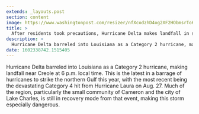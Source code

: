 ```yaml
--- 
extends: _layouts.post 
section: content 
image: https://www.washingtonpost.com/resizer/nfXcodzhD4og2XF2HObmsrToKzo=/arc-anglerfish-washpost-prod-washpost/public/5ANV4RQKMUI6XBYZBXYVTUKHSQ.jpg 
title: > 
  After residents took precautions, Hurricane Delta makes landfall in southwestern Louisiana 
description: > 
  Hurricane Delta barreled into Louisiana as a Category 2 hurricane, making landfall near Creole at 6 p.m. local time.This is the latest in a barrage of hurricanes to strike the northern Gulf this year, with the most recent being the devastating Category 4 hit from Hurricane Laura on Aug. 27.Much of the region, particularly the small community of Cameron and the city of Lake Charles, is still in recovery mode from that event, making this storm especially dangerous. 
date: 1602338742.1515405 
--- 
```

Hurricane Delta barreled into Louisiana as a Category 2 hurricane, making landfall near Creole at 6 p.m. local time. This is the latest in a barrage of hurricanes to strike the northern Gulf this year, with the most recent being the devastating Category 4 hit from Hurricane Laura on Aug. 27. Much of the region, particularly the small community of Cameron and the city of Lake Charles, is still in recovery mode from that event, making this storm especially dangerous.